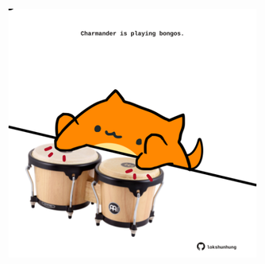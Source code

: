 <!-- built at 07/12/2021, 11:02:03 UTC -->
<p align="center">
  <img width="500" height="500" src="./ReadmeImage.svg">
</p>
